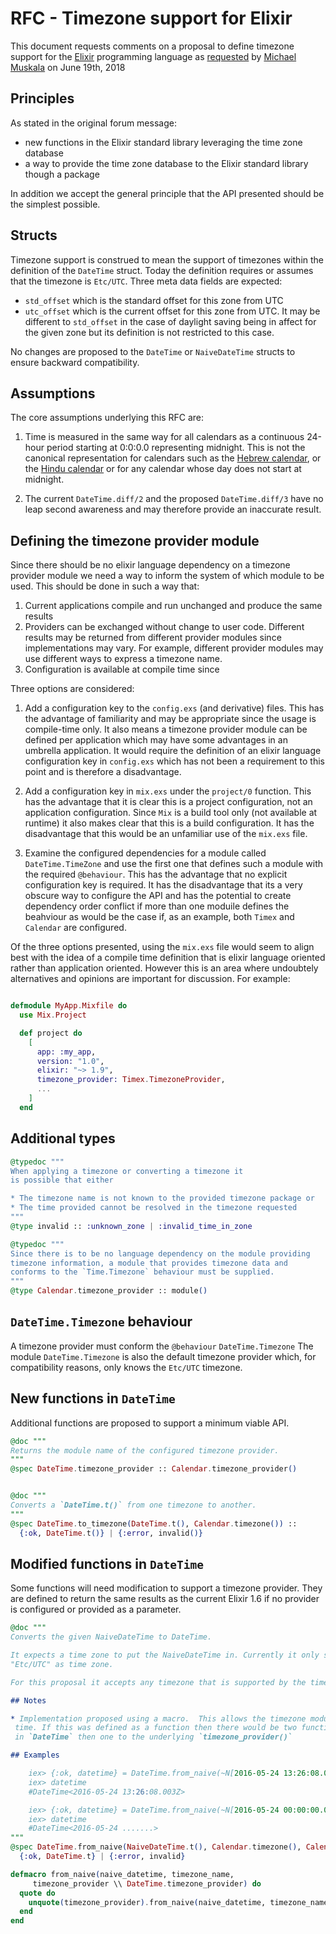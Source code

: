 # RFC - Timezone support for Elixir

This document requests comments on a proposal to define timezone support for the [Elixir](https://elixir-lang.org) programming language as [requested](https://elixirforum.com/t/call-for-proposals-time-zone-support-in-elixir/14743) by [Michael Muskala](https://michal.muskala.eu) on June 19th, 2018

## Principles

As stated in the original forum message:

* new functions in the Elixir standard library leveraging the time zone database
* a way to provide the time zone database to the Elixir standard library though a package

In addition we accept the general principle that the API presented should be the simplest possible.

## Structs

Timezone support is construed to mean the support of timezones within the definition of the `DateTime` struct.  Today the definition requires or assumes that the timezone is `Etc/UTC`.  Three meta data fields are expected:

* `std_offset` which is the standard offset for this zone from UTC
* `utc_offset` which is the current offset for this zone from UTC.  It may be different to `std_offset` in the case of daylight saving being in affect for the given zone but its definition is not restricted to this case.

No changes are proposed to the `DateTime` or `NaiveDateTime` structs to ensure backward compatibility.

## Assumptions

The core assumptions underlying this RFC are:

1. Time is measured in the same way for all calendars as a continuous 24-hour period starting at 0:0:0.0 representing midnight.  This is not the canonical representation for calendars such as the [Hebrew calendar](https://en.wikipedia.org/wiki/Zmanim), or the [Hindu calendar](https://en.wikipedia.org/wiki/Hindu_units_of_time) or for any calendar whose day does not start at midnight.

2. The current `DateTime.diff/2` and the proposed `DateTime.diff/3` have no leap second awareness and may therefore provide an inaccurate result.

## Defining the timezone provider module

Since there should be no elixir language dependency on a timezone provider module we need a way to inform the system of which module to be used.  This should be done in such a way that:

1. Current applications compile and run unchanged and produce the same results
2. Providers can be exchanged without change to user code.  Different results may be returned from different provider modules since implementations may vary.  For example, different provider modules may use different ways to express a timezone name.
3. Configuration is available at compile time since

Three options are considered:

1. Add a configuration key to the `config.exs` (and derivative) files.  This has the advantage of familiarity and may be appropriate since the usage is compile-time only.  It also means a timezone provider module can be defined per application which may have some advantages in an umbrella application.  It would require the definition of an elixir language configuration key in `config.exs` which has not been a requirement to this point and is therefore a disadvantage.

2. Add a configuration key in `mix.exs` under the `project/0` function. This has the advantage that it is clear this is a project configuration, not an application configuration.  Since `Mix` is a build tool only (not available at runtime) it also makes clear that this is a build configuration.  It has the disadvantage that this would be an unfamiliar use of the `mix.exs` file.

3. Examine the configured dependencies for a module called `DateTime.TimeZone` and use the first one that defines such a module with the required `@behaviour`.  This has the advantage that no explicit configuration key is required. It has the disadvantage that its a very obscure way to configure the API and has the potential to create dependency order conflict if more than one moduile defines the beahviour as would be the case if, as an example, both `Timex` and `Calendar` are configured.

Of the three options presented, using the `mix.exs` file would seem to align best with the idea of a compile time definition that is elixir language oriented rather than application oriented.  However this is an area where undoubtely alternatives and opinions are important for discussion.  For example:
```elixir

defmodule MyApp.Mixfile do
  use Mix.Project

  def project do
    [
      app: :my_app,
      version: "1.0",
      elixir: "~> 1.9",
      timezone_provider: Timex.TimezoneProvider,
      ...
    ]
  end
```

## Additional types
```elixir
@typedoc """
When applying a timezone or converting a timezone it
is possible that either

* The timezone name is not known to the provided timezone package or
* The time provided cannot be resolved in the timezone requested
"""
@type invalid :: :unknown_zone | :invalid_time_in_zone

@typedoc """
Since there is to be no language dependency on the module providing
timezone information, a module that provides timezone data and
conforms to the `Time.Timezone` behaviour must be supplied.
"""
@type Calendar.timezone_provider :: module()
```

## `DateTime.Timezone` behaviour

A timezone provider must conform the `@behaviour` `DateTime.Timezone`  The module `DateTime.Timezone` is also the default timezone provider which, for compatibility reasons, only knows the `Etc/UTC` timezone.

## New functions in `DateTime`

Additional functions are proposed to support a minimum viable API.

```elixir
@doc """
Returns the module name of the configured timezone provider.
"""
@spec DateTime.timezone_provider :: Calendar.timezone_provider()


@doc """
Converts a `DateTime.t()` from one timezone to another.
"""
@spec DateTime.to_timezone(DateTime.t(), Calendar.timezone()) ::
  {:ok, DateTime.t()} | {:error, invalid()}
```

## Modified functions in `DateTime`

Some functions will need modification to support a timezone provider. They are defined to return the same results as the current Elixir 1.6 if no provider is configured or provided as a parameter.

```elixir
@doc """
Converts the given NaiveDateTime to DateTime.

It expects a time zone to put the NaiveDateTime in. Currently it only supports
"Etc/UTC" as time zone.

For this proposal it accepts any timezone that is supported by the timezone provider.

## Notes

* Implementation proposed using a macro.  This allows the timezone module to be resolved at compile
 time. If this was defined as a function then there would be two function calls: one to the proxy
 in `DateTime` then one to the underlying `timezone_provider()`

## Examples

    iex> {:ok, datetime} = DateTime.from_naive(~N[2016-05-24 13:26:08.003], "Etc/UTC")
    iex> datetime
    #DateTime<2016-05-24 13:26:08.003Z>

    iex> {:ok, datetime} = DateTime.from_naive(~N[2016-05-24 00:00:00.000], "Australia/Sydney")
    iex> datetime
    #DateTime<2016-05-24 .......>
"""
@spec DateTime.from_naive(NaiveDateTime.t(), Calendar.timezone(), Calendar.timezone_provider()) ::
  {:ok, DateTime.t} | {:error, invalid}

defmacro from_naive(naive_datetime, timezone_name,
     timezone_provider \\ DateTime.timezone_provider) do
  quote do
    unquote(timezone_provider).from_naive(naive_datetime, timezone_name)
  end
end

```